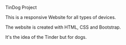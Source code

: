 TinDog Project

This is a responsive Website for all types of devices.

The website is created with HTML, CSS and Bootstrap.

It's the idea of the Tinder but for dogs.
